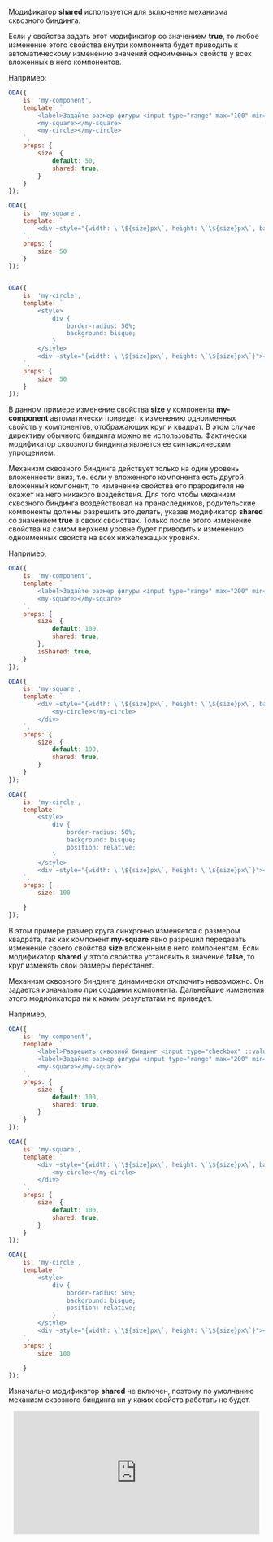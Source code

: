 Модификатор **shared** используется для включение механизма сквозного биндинга.

Если у свойства задать этот модификатор со значением **true**, то любое изменение этого свойства внутри компонента будет приводить к автоматическому изменению значений одноименных свойств у всех вложенных в него компонентов.

Например:

```javascript _run_edit_console_[my-component.js]_h=230_
ODA({
    is: 'my-component',
    template: `
        <label>Задайте размер фигуры <input type="range" max="100" min="20" style="width: 25vw" ::value="size">{{size}}</label>
        <my-square></my-square>
        <my-circle></my-circle>
    `,
    props: {
        size: {
            default: 50,
            shared: true,
        }
    }
});

ODA({
    is: 'my-square',
    template: `
        <div ~style="{width: \`\${size}px\`, height: \`\${size}px\`, background: 'burlywood'}"></div>
    `,
    props: {
        size: 50
    }
});


ODA({
    is: 'my-circle',
    template: `
        <style>
            div {
                border-radius: 50%;
                background: bisque;
            }
        </style>
        <div ~style="{width: \`\${size}px\`, height: \`\${size}px\`}"></div>
    `,
    props: {
        size: 50
    }
});
```

В данном примере изменение свойства **size** у компонента **my-component** автоматически приведет к изменению одноименных свойств у компонентов, отображающих круг и квадрат. В этом случае директиву обычного биндинга можно не использовать. Фактически модификатор сквозного биндинга является ее синтаксическим упрощением.

Механизм сквозного биндинга действует только на один уровень вложенности вниз, т.е. если у вложенного компонента есть другой вложенный компонент, то изменение свойства его прародителя не окажет на него никакого воздействия. Для того чтобы механизм сквозного биндинга воздействовал на пранаследников, родительские компоненты должны разрешить это делать, указав модификатор **shared** со значением **true** в своих свойствах. Только после этого изменение свойства на самом верхнем уровне будет приводить к изменению одноименных свойств на всех нижележащих уровнях.

Например,

```javascript _run_edit_console_[my-component.js]_h=230_
ODA({
    is: 'my-component',
    template: `
        <label>Задайте размер фигуры <input type="range" max="200" min="50" style="width: 25vw" ::value="size"> </label>
        <my-square></my-square>
    `,
    props: {
        size: {
            default: 100,
            shared: true,
        },
        isShared: true,
    }
});

ODA({
    is: 'my-square',
    template: `
        <div ~style="{width: \`\${size}px\`, height: \`\${size}px\`, background: 'burlywood'}">
            <my-circle></my-circle>
        </div>
    `,
    props: {
        size: {
            default: 100,
            shared: true,
        }
    }
});

ODA({
    is: 'my-circle',
    template: `
        <style>
            div {
                border-radius: 50%;
                background: bisque;
                position: relative;
            }
        </style>
        <div ~style="{width: \`\${size}px\`, height: \`\${size}px\`}"></div>
    `,
    props: {
        size: 100

    }
});
```

В этом примере размер круга синхронно изменяется с размером квадрата, так как компонент **my-square** явно разрешил передавать изменение своего свойства **size** вложенным в него компонентам. Если модификатор  **shared** у этого свойства установить в значение **false**, то круг изменять свои размеры перестанет.

Механизм сквозного биндинга динамически отключить невозможно. Он задается изначально при создании компонента. Дальнейшие изменения этого модификатора ни к каким результатам не приведет.

Например,

```javascript _run_edit_console_[my-component.js]_h=230_
ODA({
    is: 'my-component',
    template: `
        <label>Разрешить сквозной биндинг <input type="checkbox" ::value="properties.size.shared"></label>
        <label>Задайте размер фигуры <input type="range" max="200" min="50" style="width: 25vw" ::value="size"> </label>
        <my-square></my-square>
    `,
    props: {
        size: {
            default: 100,
            shared: true,
        }
    }
});

ODA({
    is: 'my-square',
    template: `
        <div ~style="{width: \`\${size}px\`, height: \`\${size}px\`, background: 'burlywood'}">
            <my-circle></my-circle>
        </div>
    `,
    props: {
        size: {
            default: 100,
            shared: true,
        }
    }
});

ODA({
    is: 'my-circle',
    template: `
        <style>
            div {
                border-radius: 50%;
                background: bisque;
                position: relative;
            }
        </style>
        <div ~style="{width: \`\${size}px\`, height: \`\${size}px\`}"></div>
    `,
    props: {
        size: 100

    }
});
```

Изначально модификатор **shared** не включен, поэтому по умолчанию механизм сквозного биндинга ни у каких свойств работать не будет.

<div style="position:relative;padding-bottom:48%; margin:10px">
    <iframe src="https://www.youtube.com/embed/u_XcFE-K8bM?start=0" frameborder="0" allow="accelerometer; autoplay; encrypted-media; gyroscope; picture-in-picture" allowfullscreen
    	style="position:absolute;width:100%;height:100%;"></iframe>
</div>

